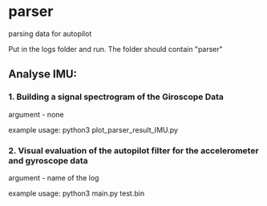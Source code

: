 # parser
parsing data for autopilot

Put in the logs folder and run. 
The folder should contain "parser"

## Analyse IMU:
### 1. Building a signal spectrogram of the Giroscope Data
argument - none

example usage: 
python3 plot_parser_result_IMU.py

### 2. Visual evaluation of the autopilot filter for the accelerometer and gyroscope data
argument - name of the log

example usage:
python3 main.py test.bin
